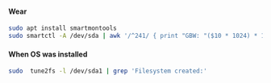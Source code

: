 #### Wear
```bash
sudo apt install smartmontools
sudo smartctl -A /dev/sda | awk '/^241/ { print "GBW: "($10 * 1024) * 1.0e-5, "GB" } '
```
#### When OS was installed
```bash
sudo  tune2fs -l /dev/sda1 | grep 'Filesystem created:'
```
